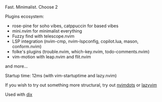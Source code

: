 Fast. Minimalist. Choose 2

Plugins ecosystem:

- rose-pine for soho vibes, catppuccin for based vibes
- mini.nvim for minimalist everything
- Fuzzy find with telescope.nvim
- LSP integration (nvim-cmp, nvim-lspconfig, copilot.lua, mason, conform.nvim)
- folke's plugins (trouble.nvim, which-key.nvim, todo-comments.nvim)
- vim-motion with leap.nvim and flit.nvim

and more...

Startup time: 12ms (with vim-startuptime and lazy.nvim)

If you wish to try out something more structural, try out [nvimdots](https://github.com/ayamir/nvimdots) or [lazyvim](https://github.com/lazyvim/lazyvim)

Used with [dix](https://github.com/aarnphm/dix)
